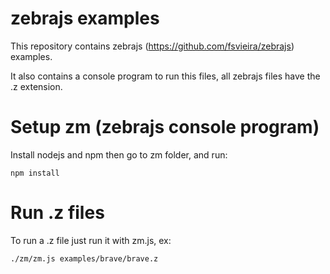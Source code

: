 # zebrajs examples

This repository contains zebrajs (https://github.com/fsvieira/zebrajs) examples.

It also contains a console program to run this files, all zebrajs files have the .z extension.

# Setup zm (zebrajs console program)

Install nodejs and npm then go to zm folder, and run: 

`npm install`

# Run .z files
To run a .z file just run it with zm.js, ex:

`./zm/zm.js examples/brave/brave.z`

